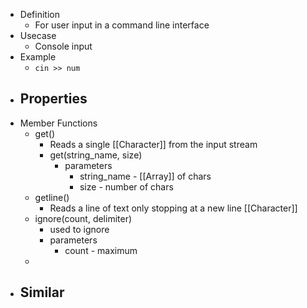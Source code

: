 - Definition
	- For user input in a command line interface
- Usecase
	- Console input
- Example
	- ``cin >> num ``
- Properties
	-
- Member Functions
	- get()
		- Reads a single [[Character]] from the input stream
		- get(string_name, size)
			- parameters
				- string_name - [[Array]] of chars
				- size - number of chars
	- getline()
		- Reads a line of text only stopping at a new line [[Character]]
	- ignore(count, delimiter)
		- used to ignore
		- parameters
			- count - maximum
	-
- Similar
	-